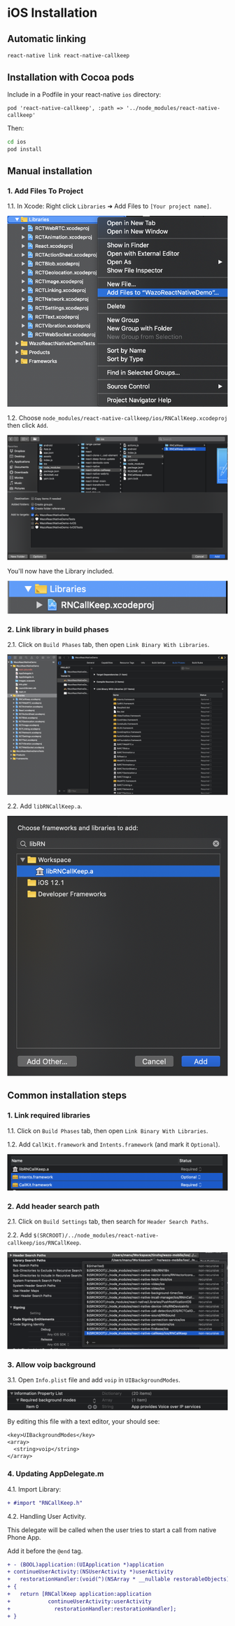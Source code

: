# iOS Installation

## Automatic linking

```sh
react-native link react-native-callkeep
```

## Installation with Cocoa pods

Include in a Podfile in your react-native `ios` directory:

```
pod 'react-native-callkeep', :path => '../node_modules/react-native-callkeep'
```

Then:
```bash
cd ios
pod install
```

## Manual installation

### 1. Add Files To Project

1.1. In Xcode: Right click `Libraries` ➜ Add Files to `[Your project name]`.

![iOS Add Library](pictures/ios-add-library.png)

1.2. Choose `node_modules/react-native-callkeep/ios/RNCallKeep.xcodeproj` then click `Add`.

![iOS Select Library](pictures/ios-select-library.png)

You'll now have the Library included.

![iOS Libraries](pictures/ios-libraries.png)

### 2. Link library in build phases

2.1. Click on `Build Phases` tab, then open `Link Binary With Libraries`.

![iOS Bild Phases](pictures/ios-build-phases.png)

2.2. Add `libRNCallKeep.a`.

![iOS Add build target](pictures/ios-add-build-target.png)

## Common installation steps

### 1. Link required libraries

1.1. Click on `Build Phases` tab, then open `Link Binary With Libraries`.

1.2. Add `CallKit.framework` and `Intents.framework` (and mark it `Optional`).

![iOS Other libraries](pictures/ios-other-libraries.png)

### 2. Add header search path

2.1. Click on `Build Settings` tab, then search for `Header Search Paths`.

2.2. Add `$(SRCROOT)/../node_modules/react-native-callkeep/ios/RNCallKeep`.

![iOS Search Paths](pictures/ios-search-paths.png)

### 3. Allow voip background

3.1. Open `Info.plist` file and add `voip` in `UIBackgroundModes`.

![iOS info.plist](pictures/ios-info-plist.png)

By editing this file with a text editor, your should see:

```
<key>UIBackgroundModes</key>
<array>
  <string>voip</string>
</array>
```

### 4. Updating AppDelegate.m

4.1. Import Library:

```diff
+ #import "RNCallKeep.h"
```

4.2. Handling User Activity.

This delegate will be called when the user tries to start a call from native Phone App.

Add it before the `@end` tag.

```diff
+ - (BOOL)application:(UIApplication *)application
+ continueUserActivity:(NSUserActivity *)userActivity
+   restorationHandler:(void(^)(NSArray * __nullable restorableObjects))restorationHandler
+ {
+   return [RNCallKeep application:application
+            continueUserActivity:userActivity
+              restorationHandler:restorationHandler];
+ }
```
